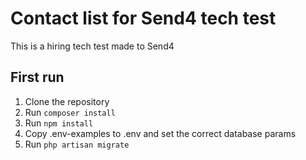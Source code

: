 # Contact list for Send4 tech test
This is a hiring tech test made to Send4

## First run
1. Clone the repository
2. Run ```composer install```
3. Run ```npm install```
4. Copy .env-examples to .env and set the correct database params
5. Run ```php artisan migrate```